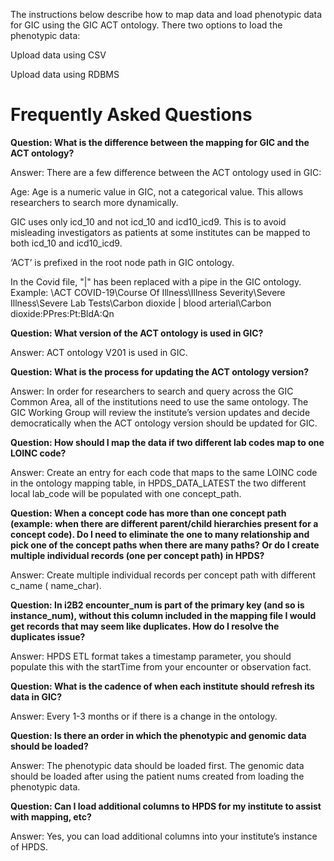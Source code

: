 The instructions below describe how to map data and load phenotypic data for GIC using the GIC ACT ontology. 
There two options to load the phenotypic data:
<p>Upload data using CSV
<p>Upload data using RDBMS

# Frequently Asked Questions

<b>Question: What is the difference between the mapping for GIC and the ACT ontology?</b>
<p>Answer: There are a few difference between the ACT ontology used in GIC:
<p>Age: Age is a numeric value in GIC, not a categorical value. This allows researchers to search more dynamically. 
<p>GIC uses only icd_10 and not icd_10 and icd10_icd9. This is to avoid misleading investigators as patients at some institutes can be mapped to both icd_10 and icd10_icd9. 
<p>‘ACT’ is prefixed in the root node path in GIC ontology.
<p>In the Covid file, "&#x7C" has been replaced with a pipe in the GIC ontology. Example:  \ACT COVID-19\Course Of Illness\Illness Severity\Severe Illness\Severe Lab Tests\Carbon dioxide &#x7C  blood arterial\Carbon dioxide:PPres:Pt:BldA:Qn

<b>Question: What version of the ACT ontology is used in GIC?</b>
<p>Answer: ACT ontology V201 is used in GIC. 

<b>Question: What is the process for updating the ACT ontology version?</b>
<p>Answer: In order for researchers to search and query across the GIC Common Area, all of the institutions need to use the same ontology. The GIC Working Group will review the institute’s version updates and decide democratically when the ACT ontology version should be updated for GIC.

<b>Question: How should I map the data if two different lab codes map to one LOINC code? </b>
<p>Answer:  Create an entry for each code that maps to the same LOINC code in the ontology mapping table, in HPDS_DATA_LATEST the two different local lab_code will be populated with one concept_path.

<b>Question: When a concept code has more than one concept path (example: when there are different parent/child hierarchies present for a concept code). Do I need to eliminate the one to many relationship and pick one of the concept paths when there are many paths? Or do I create multiple individual records (one per concept path) in HPDS? </b>
<p>Answer:  Create multiple individual records per concept path with different c_name ( name_char).

 
<b>Question: In i2B2 encounter_num is part of the primary key (and so is instance_num), without this column included in the mapping file I would get records that may seem like duplicates. How do I resolve the duplicates issue?</b>
<p>Answer: HPDS ETL format takes a timestamp parameter, you should populate this with the startTime from your encounter or observation fact.


<b>Question: What is the cadence of when each institute should refresh its data in GIC?</b>
<p>Answer: Every 1-3 months or if there is a change in the ontology. 

<b>Question: Is there an order in which the phenotypic and genomic data should be loaded?</b>
<p>Answer: The phenotypic data should be loaded first. The genomic data should be loaded after using the patient nums created from loading the phenotypic data. 

<b>Question: Can I load additional columns to HPDS for my institute to assist with mapping, etc?</b>
<p>Answer: Yes, you can load additional columns into your institute’s instance of HPDS. 
